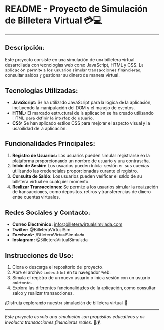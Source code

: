 # README - Proyecto de Simulación de Billetera Virtual 💳💻

---

## Descripción:
Este proyecto consiste en una simulación de una billetera virtual desarrollada con tecnologías web como JavaScript, HTML y CSS. La aplicación permite a los usuarios simular transacciones financieras, consultar saldos y gestionar su dinero de manera virtual.

## Tecnologías Utilizadas:
- **JavaScript:** Se ha utilizado JavaScript para la lógica de la aplicación, incluyendo la manipulación del DOM y el manejo de eventos.
- **HTML:** El marcado estructural de la aplicación se ha creado utilizando HTML para definir la interfaz de usuario.
- **CSS:** Se han aplicado estilos CSS para mejorar el aspecto visual y la usabilidad de la aplicación.

## Funcionalidades Principales:
1. **Registro de Usuarios:** Los usuarios pueden simular registrarse en la plataforma proporcionando un nombre de usuario y una contraseña.
2. **Inicio de Sesión:** Los usuarios pueden iniciar sesión en sus cuentas utilizando las credenciales proporcionadas durante el registro.
3. **Consulta de Saldo:** Los usuarios pueden verificar el saldo de su billetera virtual en cualquier momento.
4. **Realizar Transacciones:** Se permite a los usuarios simular la realización de transacciones, como depósitos, retiros y transferencias de dinero entre cuentas virtuales.

## Redes Sociales y Contacto:
- **Correo Electrónico:** info@billeteravirtualsimulada.com
- **Twitter:** @BilleteraVirtualSim
- **Facebook:** /BilleteraVirtualSimulada
- **Instagram:** @BilleteraVirtualSimulada

## Instrucciones de Uso:
1. Clona o descarga el repositorio del proyecto.
2. Abre el archivo `index.html` en tu navegador web.
3. Simula el registro de un nuevo usuario o inicia sesión con un usuario existente.
4. Explora las diferentes funcionalidades de la aplicación, como consultar saldo y realizar transacciones.

¡Disfruta explorando nuestra simulación de billetera virtual! 🎉

--- 

*Este proyecto es solo una simulación con propósitos educativos y no involucra transacciones financieras reales.* 🚫💰
